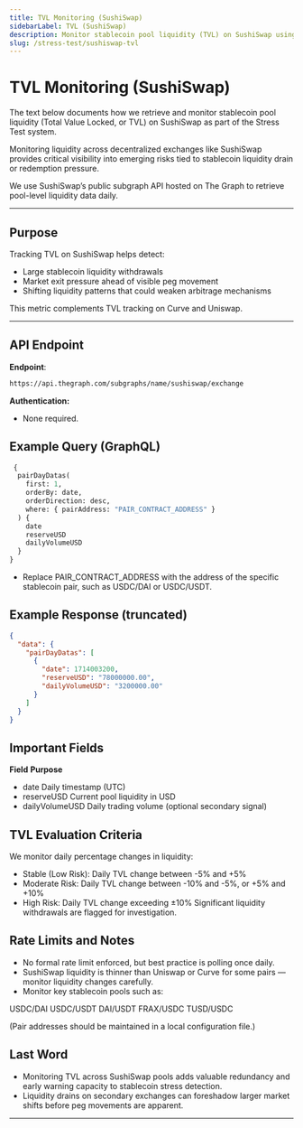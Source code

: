```yaml
---
title: TVL Monitoring (SushiSwap)
sidebarLabel: TVL (SushiSwap)
description: Monitor stablecoin pool liquidity (TVL) on SushiSwap using The Graph’s public subgraph API as part of the Stress Test framework.
slug: /stress-test/sushiswap-tvl
---
```


# TVL Monitoring (SushiSwap)

The text below documents how we retrieve and monitor stablecoin pool liquidity (Total Value Locked, or TVL) on SushiSwap as part of the Stress Test system.

Monitoring liquidity across decentralized exchanges like SushiSwap provides critical visibility into emerging risks tied to stablecoin liquidity drain or redemption pressure.

We use SushiSwap’s public subgraph API hosted on The Graph to retrieve pool-level liquidity data daily.

---

## Purpose

Tracking TVL on SushiSwap helps detect:

- Large stablecoin liquidity withdrawals
- Market exit pressure ahead of visible peg movement
- Shifting liquidity patterns that could weaken arbitrage mechanisms

This metric complements TVL tracking on Curve and Uniswap.

---

## API Endpoint

**Endpoint**:
```bash
https://api.thegraph.com/subgraphs/name/sushiswap/exchange
```

**Authentication:**
- None required.

## Example Query (GraphQL)

```graphql
 {
  pairDayDatas(
    first: 1,
    orderBy: date,
    orderDirection: desc,
    where: { pairAddress: "PAIR_CONTRACT_ADDRESS" }
  ) {
    date
    reserveUSD
    dailyVolumeUSD
  }
}
```
- Replace PAIR_CONTRACT_ADDRESS with the address of the specific stablecoin pair, such as USDC/DAI or USDC/USDT.

## Example Response (truncated)

```json
{
  "data": {
    "pairDayDatas": [
      {
        "date": 1714003200,
        "reserveUSD": "78000000.00",
        "dailyVolumeUSD": "3200000.00"
      }
    ]
  }
}
```

## Important Fields

**Field**	**Purpose**
- date	          Daily timestamp (UTC)
- reserveUSD	  Current pool liquidity in USD
- dailyVolumeUSD  Daily trading volume (optional secondary signal)

## TVL Evaluation Criteria

We monitor daily percentage changes in liquidity:
- Stable (Low Risk): Daily TVL change between -5% and +5%
- Moderate Risk: Daily TVL change between -10% and -5%, or +5% and +10%
- High Risk: Daily TVL change exceeding ±10%
Significant liquidity withdrawals are flagged for investigation.

## Rate Limits and Notes

- No formal rate limit enforced, but best practice is polling once daily.
- SushiSwap liquidity is thinner than Uniswap or Curve for some pairs — monitor liquidity changes carefully.
- Monitor key stablecoin pools such as:

USDC/DAI
USDC/USDT
DAI/USDT
FRAX/USDC
TUSD/USDC

(Pair addresses should be maintained in a local configuration file.)

## Last Word

- Monitoring TVL across SushiSwap pools adds valuable redundancy and early warning capacity to stablecoin stress detection.
- Liquidity drains on secondary exchanges can foreshadow larger market shifts before peg movements are apparent.

---